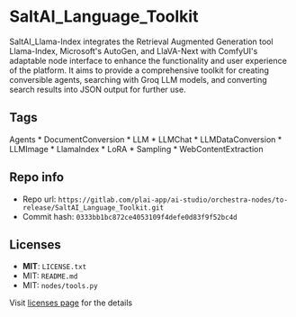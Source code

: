 # SaltAI_Language_Toolkit
SaltAI_Llama-Index integrates the Retrieval Augmented Generation tool Llama-Index, Microsoft's AutoGen, and LlaVA-Next with ComfyUI's adaptable node interface to enhance the functionality and user experience of the platform. It aims to provide a comprehensive toolkit for creating conversible agents, searching with Groq LLM models, and converting search results into JSON output for further use.

## Tags
Agents * DocumentConversion * LLM * LLMChat * LLMDataConversion * LLMImage * LlamaIndex * LoRA * Sampling * WebContentExtraction

## Repo info
- Repo url: `https://gitlab.com/plai-app/ai-studio/orchestra-nodes/to-release/SaltAI_Language_Toolkit.git`
- Commit hash: `0333bb1bc872ce4053109f4defe0d83f9f52bc4d`

## Licenses
- **MIT**: `LICENSE.txt`
- MIT: `README.md`
- MIT: `nodes/tools.py`

Visit [licenses page](licenses.md) for the details
